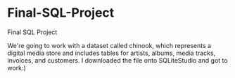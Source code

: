 # Final-SQL-Project
Final SQL Project

We're going to work with a dataset called chinook, which represents a digital media store and includes tables for artists, albums, media tracks, invoices, and customers.
I downloaded the file onto SQLiteStudio and got to work:)
